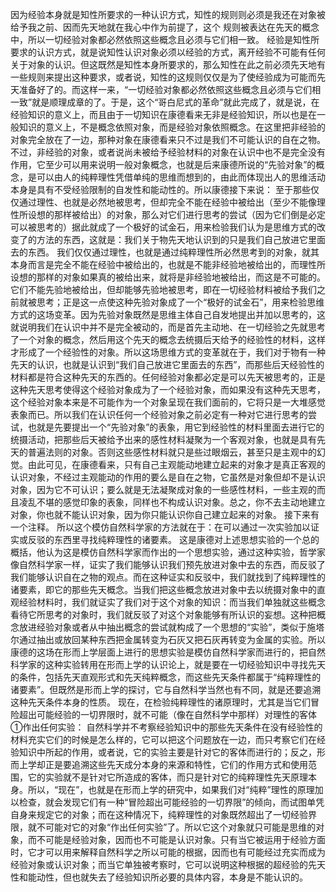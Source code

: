 因为经验本身就是知性所要求的一种认识方式，知性的规则则必须是我还在对象被给予我之前、因而先天地就在我心中作为前提了，这个
规则被表达在先天的概念中，所以一切经验对象都必然依照这些概念且必须与它们相一致。
经验是知性所要求的认识方式，就是说知性认识对象必须以经验的方式，离开经验不可能有任何关于对象的认识。但这既然是知性本身所要求的，那么知性在此之前必须先天地有一些规则来提出这种要求，或者说，知性的这规则仅仅是为了使经验成为可能而先天准备好了的。而这样一来，“一切经验对象都必然依照这些概念且必须与它们相一致”就是顺理成章的了。于是，这个“哥白尼式的革命”就此完成了，就是说，在经验知识的意义上，而且由于一切知识在康德看来无非是经验知识，所以也是在一般知识的意义上，不是概念依照对象，而是经验对象依照概念。在这里把非经验的对象完全放在了一边，那种对象在康德看来只不过是我们不可能认识的自在之物。不过，非经验的对象，或者说尚未被给予经验材料的对象在认识中也不是完全没有作用，它至少可以用来说明一般对象概念，也就是后来康德所说的“先验对象”的概念，是可以由人的纯粹理性凭借单纯的思维而想到的，由此而体现出人的思维活动本身是具有不受经验限制的自发性和能动性的。所以康德接下来说：
至于那些仅仅通过理性、也就是必然地被思考，但却完全不能在经验中被给出（至少不能像理性所设想的那样被给出）的对象，那么对它们进行思考的尝试（因为它们倒是必定可以被思考的）据此就成了一个极好的试金石，用来检验我们认为是思维方式的改变了的方法的东西，这就是：我们关于物先天地认识到的只是我们自己放进它里面去的东西。
我们仅仅通过理性，也就是通过纯粹理性所必然思考到的对象，就其本身而言是完全不能在经验中被给出的，也就是不能非经验地被给出的，而理性所设想的那样的对象如果真的被给出来，就将是非经验地被给出，而这是不可能的。它们不能先验地被给出，但却能够先验地被思考，即在一切经验材料被给予我们之前就被思考；正是这一点使这种先验对象成了一个“极好的试金石”，用来检验思维方式的这场变革。因为先验对象既然是思维主体自己自发地提出并加以思考的，这就说明我们在认识中并不是完全被动的，而是首先主动地、在一切经验之先就思考了一个对象的概念，然后用这个先天的概念去统摄后天给予的经验性的材料，这样才形成了一个经验性的对象。所以这场思维方式的变革就在于，我们对于物有一种先天的认识，也就是认识到“我们自己放进它里面去的东西”，而那些后天经验性的材料都是符合这种先天的东西的。任何经验对象都必定是可以先天被思考的，正是这种先天思考使得这个经验对象成为了一个经验对象，而如果没有这种先天思考，这个经验对象本来是不可能作为一个对象呈现在我们面前的，它将只是一大堆感觉表象而已。所以我们在认识任何一个经验对象之前必定有一种对它进行思考的尝试，也就是先要提出一个“先验对象”的表象，用它到经验性的材料里面去进行它的统摄活动，把那些后天被给予出来的感性材料凝聚为一个客观对象，也就是具有先天的普遍法则的对象。否则这些感性材料就只是些过眼烟云，甚至只是主观中的幻觉。由此可见，在康德看来，只有自己主观能动地建立起来的对象才是真正客观的认识对象，不经过主观能动的作用的要么是自在之物，它虽然是对象但却不是认识对象，因为它不可认识；要么就是无法凝聚成对象的一些感性材料，一些主观的而且凌乱不堪的感觉印象的表象，同样也不构成认识对象。总之，你不去主动地建立对象，你也就不能认识对象，因为你只能认识你自己建立起来的对象。
接下来有一个注释。
所以这个模仿自然科学家的方法就在于：在可以通过一次实验加以证实或反驳的东西里寻找纯粹理性的诸要素。
这是康德对上述思想实验的一个总的概括，他认为这是模仿自然科学家而作出的一个思想实验，通过这种实验，哲学家像自然科学家一样，证实了我们能够认识我们预先放进对象中去的东西，而反驳了我们能够认识自在之物的观点。而在这种证实和反驳中，我们就找到了纯粹理性的诸要素，即它的那些先天概念。当我们把这些概念放进对象中去以统摄对象中的直观经验材料时，我们就证实了我们对于这个对象的知识：而当我们单独就这些概念看待它所思考的对象时，我们就反驳了对这个对象能够有所认识的妄想。这种把概念放进经验对象或者从中抽出概念的尝试就构成了一个思想的“实验”，类似于施塔尔通过抽出或放回某种东西把金属转变为石灰又把石灰再转变为金属的实验。所以康德的这场在形而上学层面上进行的思想实验是模仿自然科学家而进行的，把自然科学家的这种实验转用在形而上学的认识论上，就是要在一切经验知识中寻找先天的条件，包括先天直观形式和先天纯粹概念，而这些先天条件都属于“纯粹理性的诸要素”。但既然是形而上学的探讨，它与自然科学当然也有不同，就是还要追溯这种先天条件本身的性质。
现在，在检验纯粹理性的诸原理时，尤其是当它们冒险超出可能经验的一切界限时，就不可能（像在自然科学中那样）对理性的客体①作出任何实验：
自然科学并不考察经验知识中的那些先天条件在没有经验性的材料充实它们的时候是怎么样的，它可以把这个问题放在一边，而只考察它们在经验知识中所起的作用，或者说，它的实验主要是针对它的客体而进行的；反之，形而上学却正是要追溯这些先天成分本身的来源和特性，它们的作用方式和使用范围，它的实验就不是针对它所造成的客体，而只是针对它的纯粹理性先天原理本身。所以，“现在”，也就是在形而上学的研究中，如果我们对“纯粹”理性的原理加以检查，就会发现它们有一种“冒险超出可能经验的一切界限”的倾向，而试图单凭自身来规定它的对象；而在这种情况下，纯粹理性的对象既然超出了一切经验界限，就不可能对它的对象“作出任何实验”了。所以它这个对象就只可能是思维的对象，而不可能是经验对象，因而也不可能是认识对象。只有当它被运用于经验方面时，它才可以用来解释自然科学之所以可能的根据，因而也有可能经过充实而成为经验对象或认识对象；而当它单独被考察时，它可以说明这种根据的超经验的先天性和能动性，但也就失去了经验知识所必要的具体内容，本身是不能认识的。
